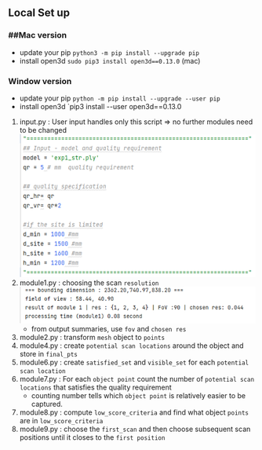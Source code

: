 ## Local Set up 
### ##Mac version
- update your pip `python3 -m pip install --upgrade pip`
- install open3d `sudo pip3 install open3d==0.13.0` (mac)

### Window version
- update your pip `python -m pip install --upgrade --user pip`
- install open3d `pip3 install --user open3d==0.13.0

1. input.py : User input handles only this script => no further modules need to be changed 
![img.png](img.png)
2. module1.py : choosing the scan `resolution`
![img_1.png](img_1.png)
   * from output summaries, use `fov` and `chosen res`
3. module2.py : transform `mesh` object to `points`
4. module4.py : create `potential scan locations` around the object and store in `final_pts`
5. module6.py : create `satisfied_set` and `visible_set` for each `potential scan location`
6. module7.py : For each `object point` count the number of `potential scan locations` that satisfies the quality requirement
   * counting number tells which `object point` is relatively easier to be captured.
7. module8.py : compute `low_score_criteria` and find what object `points` are in `low_score_criteria`
8. module9.py : choose the `first_scan` and then choose subsequent scan positions until it closes to the `first position`


